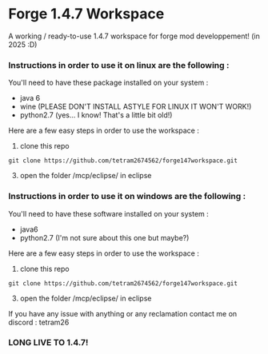 # Forge 1.4.7 Workspace
A working / ready-to-use 1.4.7 workspace for forge mod developpement! (in 2025 :D)

### Instructions in order to use it on linux are the following :
You'll need to have these package installed on your system :
- java 6
- wine (PLEASE DON'T INSTALL ASTYLE FOR LINUX IT WON'T WORK!)
- python2.7 (yes... I know! That's a little bit old!)

Here are a few easy steps in order to use the workspace :
1) clone this repo
```
git clone https://github.com/tetram2674562/forge147workspace.git
```
3) open the folder /mcp/eclipse/ in eclipse 

### Instructions in order to use it on windows are the following :
You'll need to have these software installed on your system :
- java6
- python2.7 (I'm not sure about this one but maybe?)

Here are a few easy steps in order to use the workspace :
1) clone this repo
```
git clone https://github.com/tetram2674562/forge147workspace.git
```
3) open the folder /mcp/eclipse/ in eclipse 

If you have any issue with anything or any reclamation contact me on discord  : tetram26  

### LONG LIVE TO 1.4.7! 
